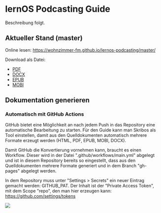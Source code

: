 # lernOS Podcasting Guide

Beschreibung folgt.

## Aktueller Stand (master)

Online lesen:
https://wohnzimmer-fm.github.io/lernos-podcasting/master/

Download als Datei:
* [PDF](https://wohnzimmer-fm.github.io/lernos-podcasting/master/lernos-podcasting-guide-de.pdf)
* [DOCX](https://wohnzimmer-fm.github.io/lernos-podcasting/master/lernos-podcasting-guide-de.docs)
* [EPUB](https://wohnzimmer-fm.github.io/lernos-podcasting/master/lernos-podcasting-guide-de.epub)
* [MOBI](https://wohnzimmer-fm.github.io/lernos-podcasting/master/lernos-podcasting-guide-de.mobi)

## Dokumentation generieren

### Automatisch mit GitHub Actions

GitHub bietet eine Möglichkeit an nach jedem Push in das Repository eine automatische Bearbeitung zu starten. Für den Guide kann man Skribos als Tool einstellen, damit aus den Quelldokumenten automatisch mehrere Formate erzeugt werden (HTML, PDF, EPUB, MOBI, DOCX).

Damit GitHub die Konvertierung vornehmen kann, braucht es einen Workflow. Dieser wird in der Datei ".github/workflows/main.yml" abgelegt und ist in diesem Repository bereits so eingestellt, dass aus den Quelldokumenten mehrere Formate generiert und in dem Branch "gh-pages" abgelegt werden.

In dem Repository muss unter "Settings > Secrets" ein neuer Eintrag gemacht werden: GITHUB_PAT. Der Inhalt ist der "Private Access Token", mit dem Scope "repo", den man hier erzeugen kann: https://github.com/settings/tokens

![](https://github.com/Wohnzimmer-FM/lernos-podcasting/workflows/Skribos/badge.svg)
